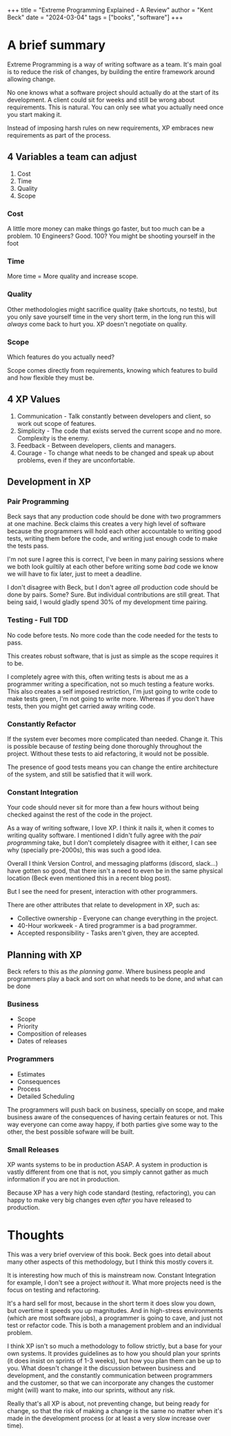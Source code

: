 +++
title = "Extreme Programming Explained - A Review"
author = "Kent Beck"
date = "2024-03-04"
tags = ["books", "software"]
+++

# A brief summary

Extreme Programming is a way of writing software as a team. It's main goal is to reduce the risk of changes, by building the entire framework around allowing change.

No one knows what a software project should actually do at the start of its development. A client could sit for weeks and still be wrong about requirements. This is natural. You can only see what you actually need once you start making it.

Instead of imposing harsh rules on new requirements, XP embraces new requirements as part of the process.

## 4 Variables a team can adjust

1. Cost
2. Time
3. Quality
4. Scope

### Cost

A little more money can make things go faster, but too much can be a problem. 10 Engineers? Good. 100? You might be shooting yourself in the foot

### Time

More time = More quality and increase scope.

### Quality

Other methodologies might sacrifice quality (take shortcuts, no tests), but you only save yourself time in the very short term, in the long run this will _always_ come back to hurt you. XP doesn't negotiate on quality.

### Scope

Which features do you actually need?

Scope comes directly from requirements, knowing which features to build and how flexible they must be.

## 4 XP Values

1. Communication - Talk constantly between developers and client, so work out scope of features.
2. Simplicity - The code that exists served the current scope and no more. Complexity is the enemy.
3. Feedback - Between developers, clients and managers.
4. Courage - To change what needs to be changed and speak up about problems, even if they are unconfortable.

## Development in XP

### Pair Programming

Beck says that any production code should be done with two programmers at one machine. Beck claims this creates a very high level of software because the programmers will hold each other accountable to writing good tests, writing them before the code, and writing just enough code to make the tests pass.

I'm not sure I agree this is correct, I've been in many pairing sessions where we both look guiltily at each other before writing some _bad_ code we know we will have to fix later, just to meet a deadline.

I don't disagree with Beck, but I don't agree _all_ production code should be done by pairs. Some? Sure. But individual contributions are still great. That being said, I would gladly spend 30% of my development time pairing.

### Testing - Full TDD

No code before tests. No more code than the code needed for the tests to pass.

This creates robust software, that is just as simple as the scope requires it to be.

I completely agree with this, often writing tests is about me as a programmer writing a specification, not so much testing a feature works. This also creates a self imposed restriction, I'm just going to write code to make tests green, I'm not going to write more. Whereas if you don't have tests, then you might get carried away writing code.

### Constantly Refactor

If the system ever becomes more complicated than needed. Change it. This is possible because of _testing_ being done thoroughly throughout the project. Without these tests to aid refactoring, it would not be possible.

The presence of good tests means you can change the entire architecture of the system, and still be satisfied that it will work.

### Constant Integration

Your code should never sit for more than a few hours without being checked against the rest of the code in the project.

As a way of writing software, I love XP. I think it nails it, when it comes to writing quality software. I mentioned I didn't fully agree with the _pair programming_ take, but I don't completely disagree with it either, I can see why (specially pre-2000s), this was such a good idea.

Overall I think Version Control, and messaging platforms (discord, slack...) have gotten so good, that there isn't a need to even be in the same physical location (Beck even mentioned this in a recent blog post).

But I see the need for present, interaction with other programmers.

There are other attributes that relate to development in XP, such as:

- Collective ownership - Everyone can change everything in the project.
- 40-Hour workweek - A tired programmer is a bad programmer.
- Accepted responsibility - Tasks aren't given, they are accepted.

## Planning with XP

Beck refers to this as _the planning game_. Where business people and programmers play a back and sort on what needs to be done, and what can be done

### Business

- Scope
- Priority
- Composition of releases
- Dates of releases

### Programmers

- Estimates
- Consequences
- Process
- Detailed Scheduling

The programmers will push back on business, specially on scope, and make business aware of the consequences of having certain features or not. This way everyone can come away happy, if both parties give some way to the other, the best possible sofware will be built.

### Small Releases

XP wants systems to be in production ASAP. A system in production is vastly different from one that is not, you simply cannot gather as much information if you are not in production.

Because XP has a very high code standard (testing, refactoring), you can happy to make very big changes even _after_ you have released to production.

# Thoughts

This was a very brief overview of this book. Beck goes into detail about many other aspects of this methodology, but I think this mostly covers it.

It is interesting how much of this is mainstream now. Constant Integration for example, I don't see a project _without_ it. What more projects need is the focus on testing and refactoring.

It's a hard sell for most, because in the short term it does slow you down, but overtime it speeds you up magnitudes. And in high-stress environments (which are most software jobs), a programmer is going to cave, and just not test or refactor code. This is both a management problem and an individual problem.

I think XP isn't so much a methodology to follow strictly, but a base for your own systems. It provides guidelines as to how you should plan your sprints (it does insist on sprints of 1-3 weeks), but how you plan them can be up to you. What doesn't change it the discussion between business and development, and the constantly communication between programmers and the customer, so that we can incorporate any changes the customer might (will) want to make, into our sprints, without any risk.

Really that's all XP is about, not preventing change, but being ready for change, so that the risk of making a change is the same no matter when it's made in the development process (or at least a very slow increase over time).
